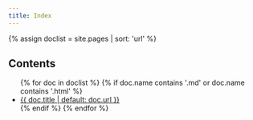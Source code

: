 ```yaml
---
title: Index
---
```

{% assign doclist = site.pages | sort: 'url'  %}
<h2>Contents</h2>
<ul>
  {% for doc in doclist %}
    {% if doc.name contains '.md' or doc.name contains '.html' %}
    <li><a href="{{ site.baseurl }}{{ doc.url }}">{{ doc.title | default: doc.url }}</a></li>
    {% endif %}
  {% endfor %}
</ul>
